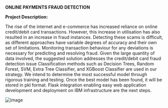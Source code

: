 **ONLINE PAYMENTS FRAUD DETECTION**

**Project Description:**

The rise of the internet and e-commerce has increased reliance on online credit/debit card 
transactions. However, this increase in utilisation has also resulted in an increase in fraud instances. 
Detecting these scams is difficult, as different approaches have variable degrees of accuracy and their 
own set of limitations. Monitoring transaction behaviour for any deviations is necessary for predicting 
and resolving fraud. Given the large quantity of data involved, the suggested solution addresses the 
credit/debit card fraud detection issue
Classification methods such as Decision Trees, Random Forest, SVM, Extra Tree Classifier, and XGBoost 
Classifier are used in our strategy. We intend to determine the most successful model through 
rigorous training and testing. Once the best model has been found, it will be stored in pkl format. 
Flask integration enabling easy web application development and deployment on IBM infrastructure 
are the next steps.

![image](https://github.com/dhruvgoyal9999/OnlinePaymentFraudDetection/assets/142114666/3c861561-bfd0-4f97-87b4-774b10bb800e)


